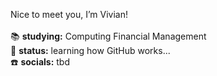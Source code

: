 Nice to meet you, I’m Vivian! <br><br>
📚 <b>studying:</b> Computing Financial Management <br>
📖 <b>status:</b> learning how GitHub works...<br>
☎️ <b>socials:</b> tbd

<!---
yrvg/yrvg is a ✨ special ✨ repository because its `README.md` (this file) appears on your GitHub profile.
You can click the Preview link to take a look at your changes.
--->
